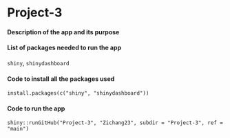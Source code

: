 # Project-3

#### Description of the app and its purpose

#### List of packages needed to run the app
`shiny`, `shinydashboard`

#### Code to install all the packages used
`install.packages(c("shiny", "shinydashboard"))`

#### Code to run the app
`shiny::runGitHub("Project-3", "Zichang23", subdir = "Project-3", ref = "main")`


